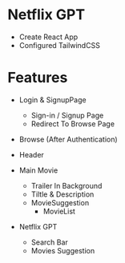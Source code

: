 # Netflix GPT
 - Create React App
 - Configured TailwindCSS
 
# Features
  - Login & SignupPage
     - Sign-in / Signup Page
     - Redirect To Browse Page

  - Browse (After Authentication)
   - Header
   - Main Movie
     - Trailer In Background
     - Tiltle & Description
     - MovieSuggestion
       - MovieList
 - Netflix GPT
    - Search Bar
    - Movies Suggestion
